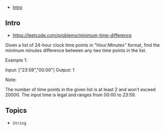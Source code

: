 - [Intro](#intro)

## Intro

- https://leetcode.com/problems/minimum-time-difference

Given a list of 24-hour clock time points in "Hour:Minutes" format, find the minimum minutes difference between any two time points in the list. 

Example 1:

Input: ["23:59","00:00"]
Output: 1

Note:

The number of time points in the given list is at least 2 and won't exceed 20000.
The input time is legal and ranges from 00:00 to 23:59.



## Topics

- `String`


